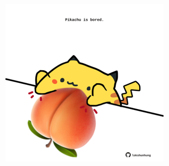 <!-- built at 07/10/2025, 16:00:38 UTC -->
<p align="center">
  <img width="500" height="500" src="./ReadmeImage.svg">
</p>
